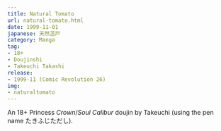 ```yaml
---
title: Natural Tomato
url: natural-tomato.html
date: 1999-11-01
japanese: 天然苫戸
category: Manga
tag:
- 18+
- Doujinshi
- Takeuchi Takashi
release:
- 1999-11 (Comic Revolution 26)
img:
- naturaltomato
---
```


An 18+ Princess *Crown*/*Soul Calibur* doujin by Takeuchi (using the pen name たきふじただし).